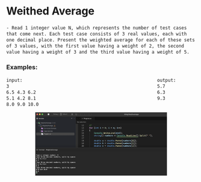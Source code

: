 # Weithed Average

    - Read 1 integer value N, which represents the number of test cases that come next. Each test case consists of 3 real values, each with one decimal place. Present the weighted average for each of these sets of 3 values, with the first value having a weight of 2, the second value having a weight of 3 and the third value having a weight of 5.

### Examples:

    input:                                                  output:
    3                                                       5.7
    6.5 4.3 6.2                                             6.3
    5.1 4.2 8.1                                             9.3
    8.0 9.0 10.0

<p align="center">
  <img src="./screenshots/example1.png" width="350" title="Console">
</p>
